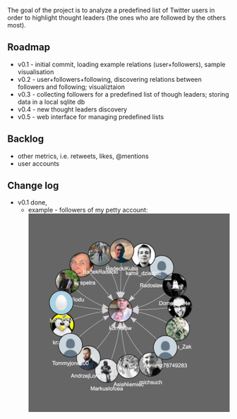 The goal of the project is to analyze a predefined list of Twitter users in order to highlight thought leaders (the ones who are followed by the others most).

## Roadmap

* v0.1 - initial commit, loading example relations (user+followers), sample visualisation
* v0.2 - user+followers+following, discovering relations between followers and following; visualiztaion
* v0.3 - collecting followers for a predefined list of though leaders; storing data in a local sqlite db
* v0.4 - new thought leaders discovery
* v0.5 - web interface for managing predefined lists


## Backlog

* other metrics, i.e. retweets, likes, @mentions
* user accounts


## Change log

* v0.1 done,
  * example - followers of my petty account:
![followers of @kornislsaw](./output/tweetleaders_visjs.png)
